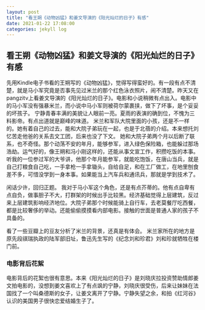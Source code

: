 ```yaml
---
layout: post
title: "看王朔《动物凶猛》和姜文导演的《阳光灿烂的日子》有感"
date: 2021-01-22 17:08:00
categories: jekyll log
---
```


看王朔《动物凶猛》和姜文导演的《阳光灿烂的日子》有感
--------------------------------------------

先用Kindle电子书看的王朔写的《动物凶猛》，觉得写得蛮好的。有一段有点不清楚，就是马小军究竟是否事先见过米兰的那个红色泳衣照片，闹不清楚。昨天又在pangzitv上看姜文导演的《阳光灿烂的日子》。电影和小说稍微有点出入。电影中的马小军没有强暴米兰，而小说中马小军则被荷尔蒙裹挟，做下了坏事，是个妥妥的坏孩子。
宁静青春丰满的美貌让人眼前一亮。夏雨的表演的确到位，不愧为三料影帝。有点出道就是巅峰的味道。
米兰和军队大院里面的小孩，还是不一样的。她有着自己的过去，能和大院子弟玩在一起，也是于北蓓的介绍。本来想托刘忆苦走他爸的关系去文工团，后来也没了下文。 她和大院子弟两个月以后断了联系，也不奇怪。那个动荡不安的年月，能够参军，进入绿色保险箱，也能躲过那场浩劫。运气好的，像王朔和冯小刚这样的，还能从事文宣工作，积攒吃饭的本事。
听我的一位参过军的大爷讲，他那个年月能参军，就能吃饱饭，在唐山当兵，就是自己打粮食自己吃，一手拿枪一手拿锄头，自给自足，和在工厂做工，在地里刨食差不多，可惜没学到一身本事。如果能当上汽车兵和通讯兵，那就是学到技术了。

闲话少许，回归正题。 我对于马小军这个角色，还是有点芥蒂的。他有点自卑有点自负，做事胆子不大，打群架的时候出手比较黑。经济基础觉得上层建筑，反过来上层建筑影响经济地位。大院子弟那个时候能骑上自行车，去老莫餐厅吃西餐，都是比较奢侈的举动。还能偷偷摸摸看内部电影。接触的世面是普通人家的孩子不具备的。

看了一些豆瓣上的豆友分析了米兰的背景，还真是有体会。
米兰家所在的地方是原先段祺瑞执政的陆军部旧址，鲁迅先生写的《纪念刘和珍君》刘和珍就牺牲在楼门前。

### 电影背后花絮  

电影背后的花絮也很有意思。本来《阳光灿烂的日子》是刘晓庆拉投资赞助情郎姜文拍电影的，没想到姜文喜欢上了有点飒的宁静，刘晓庆很受伤，后来让妹妹在法国找了一个叫桑德斯的女子，让姜文离开了宁静。宁静失望之余，和拍《红河谷》认识的美国男子很快恋爱结婚生子了。



